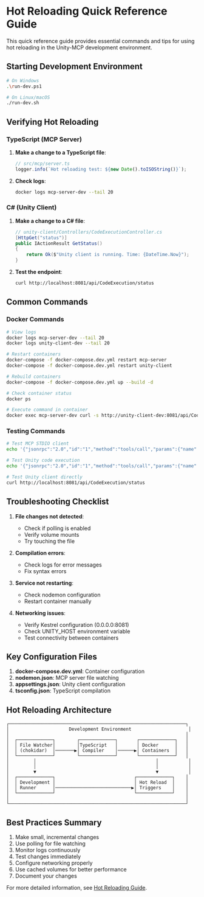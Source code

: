 # Hot Reloading Quick Reference Guide

This quick reference guide provides essential commands and tips for using hot reloading in the Unity-MCP development environment.

## Starting Development Environment

```bash
# On Windows
.\run-dev.ps1

# On Linux/macOS
./run-dev.sh
```

## Verifying Hot Reloading

### TypeScript (MCP Server)

1. **Make a change to a TypeScript file**:
   ```typescript
   // src/mcp/server.ts
   logger.info(`Hot reloading test: ${new Date().toISOString()}`);
   ```

2. **Check logs**:
   ```bash
   docker logs mcp-server-dev --tail 20
   ```

### C# (Unity Client)

1. **Make a change to a C# file**:
   ```csharp
   // unity-client/Controllers/CodeExecutionController.cs
   [HttpGet("status")]
   public IActionResult GetStatus()
   {
       return Ok($"Unity client is running. Time: {DateTime.Now}");
   }
   ```

2. **Test the endpoint**:
   ```bash
   curl http://localhost:8081/api/CodeExecution/status
   ```

## Common Commands

### Docker Commands

```bash
# View logs
docker logs mcp-server-dev --tail 20
docker logs unity-client-dev --tail 20

# Restart containers
docker-compose -f docker-compose.dev.yml restart mcp-server
docker-compose -f docker-compose.dev.yml restart unity-client

# Rebuild containers
docker-compose -f docker-compose.dev.yml up --build -d

# Check container status
docker ps

# Execute command in container
docker exec mcp-server-dev curl -s http://unity-client-dev:8081/api/CodeExecution/status
```

### Testing Commands

```bash
# Test MCP STDIO client
echo '{"jsonrpc":"2.0","id":"1","method":"tools/call","params":{"name":"help","arguments":{}}}' | node dist/mcp-stdio-client/index.js

# Test Unity code execution
echo '{"jsonrpc":"2.0","id":"1","method":"tools/call","params":{"name":"execute_code","arguments":{"code":"return System.Environment.MachineName;","timeout":5000}}}' | node dist/mcp-stdio-client/index.js

# Test Unity client directly
curl http://localhost:8081/api/CodeExecution/status
```

## Troubleshooting Checklist

1. **File changes not detected**:
   - Check if polling is enabled
   - Verify volume mounts
   - Try touching the file

2. **Compilation errors**:
   - Check logs for error messages
   - Fix syntax errors

3. **Service not restarting**:
   - Check nodemon configuration
   - Restart container manually

4. **Networking issues**:
   - Verify Kestrel configuration (0.0.0.0:8081)
   - Check UNITY_HOST environment variable
   - Test connectivity between containers

## Key Configuration Files

1. **docker-compose.dev.yml**: Container configuration
2. **nodemon.json**: MCP server file watching
3. **appsettings.json**: Unity client configuration
4. **tsconfig.json**: TypeScript compilation

## Hot Reloading Architecture

```
┌─────────────────────────────────────────────────────────────────┐
│                      Development Environment                     │
│                                                                 │
│  ┌─────────────┐        ┌─────────────┐       ┌─────────────┐   │
│  │ File Watcher│        │TypeScript   │       │ Docker      │   │
│  │ (chokidar)  │───────▶│ Compiler    │──────▶│ Containers  │   │
│  └─────────────┘        └─────────────┘       └─────────────┘   │
│         │                                            │           │
│         │                                            │           │
│         ▼                                            ▼           │
│  ┌─────────────┐                             ┌─────────────┐    │
│  │ Development │                             │ Hot Reload  │    │
│  │ Runner      │────────────────────────────▶│ Triggers    │    │
│  └─────────────┘                             └─────────────┘    │
│                                                                 │
└─────────────────────────────────────────────────────────────────┘
```

## Best Practices Summary

1. Make small, incremental changes
2. Use polling for file watching
3. Monitor logs continuously
4. Test changes immediately
5. Configure networking properly
6. Use cached volumes for better performance
7. Document your changes

For more detailed information, see [Hot Reloading Guide](./hot-reloading.md).
